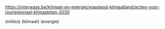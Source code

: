 <https://interwaas.be/klimaat-en-energie/waasland-klimaatland/acties-voor-jou/regionaal-klimaatplan-2030>

(milieu)
(klimaat)
(energie)

